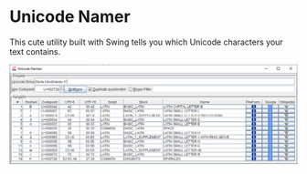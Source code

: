 # Unicode Namer

This cute utility built with Swing tells you which Unicode characters your text contains.

![screenshot](./screenshot.png)
